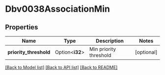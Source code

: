 # Dbv0038AssociationMin

## Properties

Name | Type | Description | Notes
------------ | ------------- | ------------- | -------------
**priority_threshold** | Option<**i32**> | Min priority threshold | [optional]

[[Back to Model list]](../README.md#documentation-for-models) [[Back to API list]](../README.md#documentation-for-api-endpoints) [[Back to README]](../README.md)



